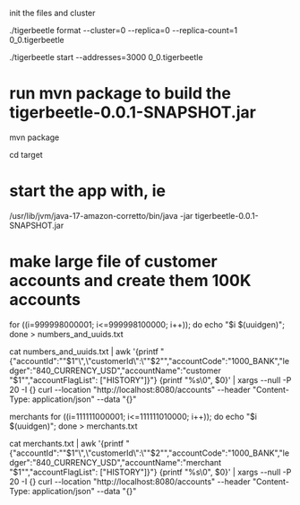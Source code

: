 init the files and cluster 

./tigerbeetle format --cluster=0 --replica=0 --replica-count=1 0_0.tigerbeetle

./tigerbeetle start --addresses=3000 0_0.tigerbeetle


# run mvn package to build the tigerbeetle-0.0.1-SNAPSHOT.jar
mvn package

cd target 

# start the app with, ie 
/usr/lib/jvm/java-17-amazon-corretto/bin/java -jar tigerbeetle-0.0.1-SNAPSHOT.jar


# make large file of customer accounts and create them 100K accounts

for ((i=999998000001; i<=999998100000; i++)); do echo "$i $(uuidgen)"; done > numbers_and_uuids.txt

cat numbers_and_uuids.txt | awk '{printf "{\"accountId\":\""$1"\",\"customerId\":\""$2"\",\"accountCode\":\"1000_BANK\",\"ledger\":\"840_CURRENCY_USD\",\"accountName\":\"customer "$1"\",\"accountFlagList\": [\"HISTORY\"]}"} {printf "%s\0", $0}' | xargs --null -P 20 -I {}  curl --location "http://localhost:8080/accounts" --header "Content-Type: application/json" --data "{}"


merchants
for ((i=111111000001; i<=111111010000; i++)); do echo "$i $(uuidgen)"; done > merchants.txt

cat merchants.txt | awk '{printf "{\"accountId\":\""$1"\",\"customerId\":\""$2"\",\"accountCode\":\"1000_BANK\",\"ledger\":\"840_CURRENCY_USD\",\"accountName\":\"merchant "$1"\",\"accountFlagList\": [\"HISTORY\"]}"} {printf "%s\0", $0}' | xargs --null -P 20 -I {}  curl --location "http://localhost:8080/accounts" --header "Content-Type: application/json" --data "{}"

